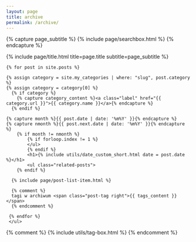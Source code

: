 ```yaml
---
layout: page
title: archive
permalink: /archive/
---
```

<div class="page">

{% capture page_subtitle %}
  {% include page/searchbox.html %}
{% endcapture %}

{% include page/title.html title=page.title subtitle=page_subtitle %}

    {% for post in site.posts %}

    {% assign category = site.my_categories | where: "slug", post.category %}
    {% assign category = category[0] %}
      {% if category %}
        {% capture category_content %}<a class="label" href="{{ category.url }}">{{ category.name }}</a>{% endcapture %}
      {% endif %}

  	{% capture month %}{{ post.date | date: '%m%Y' }}{% endcapture %}
  	{% capture nmonth %}{{ post.next.date | date: '%m%Y' }}{% endcapture %}
  		{% if month != nmonth %}
  			{% if forloop.index != 1 %}
  			</ul>
  			{% endif %}
  			<h1>{% include utils/date_custom_short.html date = post.date %}</h1>
  			<ul class="related-posts">
  		{% endif %}

      {% include page/post-list-item.html %}

      {% comment %}
      tagi w archiwum <span class="post-tag right">{{ tags_content }}</span>
      {% endcomment %}

     {% endfor %}
  	 </ul>


  {% comment %}
    {% include utils/tag-box.html %}
  {% endcomment %}

  </div>
